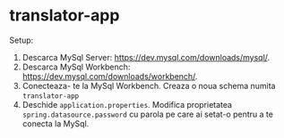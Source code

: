 # translator-app

Setup:
1) Descarca MySql Server: https://dev.mysql.com/downloads/mysql/.
2) Descarca MySql Workbench: https://dev.mysql.com/downloads/workbench/.
3) Conecteaza- te la MySql Workbench. Creaza o noua schema numita `translator-app`
4) Deschide `application.properties`. Modifica proprietatea `spring.datasource.password` cu parola pe care ai setat-o pentru a te conecta la MySql. 
